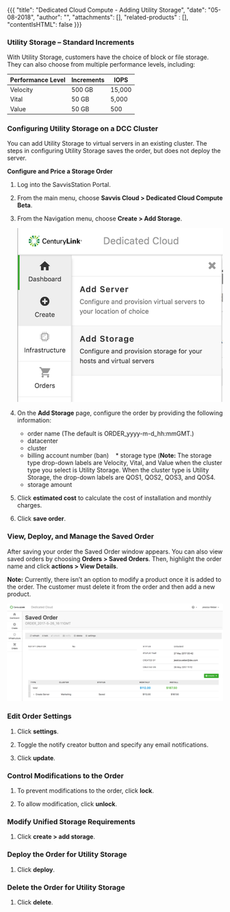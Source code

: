 {{{
"title": "Dedicated Cloud Compute - Adding Utility Storage",
"date": "05-08-2018",
"author": "",
"attachments": [],
"related-products" : [],
"contentIsHTML": false
}}}

### Utility Storage – Standard Increments

With Utility Storage, customers have the choice of block or file storage. They can also choose from multiple performance levels, including:

|  Performance Level  |  Increments   |  IOPS  |
|---------------------|---------------|--------|
| Velocity            |     500 GB    | 15,000 |
| Vital               |     50 GB     |  5,000 |
| Value               |     50 GB     |   500  |

### Configuring Utility Storage on a DCC Cluster

You can add Utility Storage to virtual servers in an existing cluster. The steps in configuring Utility Storage saves the order, but does not deploy the server.

**Configure and Price a Storage Order**

1. Log into the SavvisStation Portal.
2. From the main menu, choose **Savvis Cloud > Dedicated Cloud Compute Beta**.
3. From the Navigation menu, choose **Create > Add Storage**.

    ![dashboard](../../images/dcc-adding-unified-storage-1.png)

4. On the **Add Storage** page, configure the order by providing the following information:

    * order name (The default is ORDER_yyyy-m-d_hh:mmGMT.)
    * datacenter
    * cluster
    * billing account number (ban)
    * storage type (**Note:** The storage type drop-down labels are Velocity, Vital, and Value when the cluster type you select is Utility Storage. When the cluster type is Utility Storage, the drop-down labels are QOS1, QOS2, QOS3, and QOS4.
    * storage amount

5. Click **estimated cost** to calculate the cost of installation and monthly charges.
6. Click **save order**.

### View, Deploy, and Manage the Saved Order

After saving your order the Saved Order window appears. You can also view saved orders by choosing **Orders > Saved Orders**. Then, highlight the order name and click **actions > View Details**.

**Note:** Currently, there isn’t an option to modify a product once it is added to the order. The customer must delete it from the order and then add a new product.

![dashboard](../../images/dcc-adding-unified-storage-2.png)

### Edit Order Settings
1. Click **settings**.

2. Toggle the notify creator button and specify any email notifications.

3. Click **update**.

### Control Modifications to the Order

1. To prevent modifications to the order, click **lock**.

2. To allow modification, click **unlock**.

### Modify Unified Storage Requirements

1. Click **create > add storage**.

### Deploy the Order for Utility Storage

1. Click **deploy**.

### Delete the Order for Utility Storage

1. Click **delete**.
